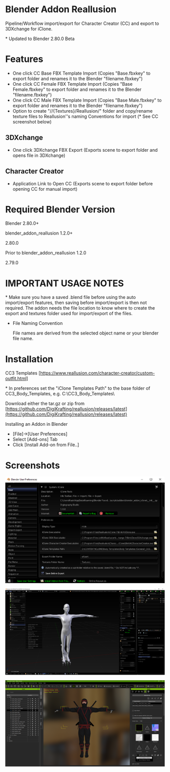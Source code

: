 # Blender Addon Reallusion

Pipeline/Workflow import/export for Character Creator (CC) and export to 3DXchange for iClone.

\* Updated to Blender 2.80.0 Beta

# Features

- One click CC Base FBX Template Import (Copies "Base.fbxkey" to export folder and renames it to the Blender "filename.fbxkey")
- One click CC Female FBX Template Import (Copies "Base Female.fbxkey" to export folder and renames it to the Blender "filename.fbxkey")
- One click CC Male FBX Template Import (Copies "Base Male.fbxkey" to export folder and renames it to the Blender "filename.fbxkey")
- Option to create "//{Textures}/Reallusion/" folder and copy/rename texture files to Reallusion''s naming Conventions for import (* See CC screenshot below)

## 3DXchange

- One click 3DXchange FBX Export (Exports scene to export folder and opens file in 3DXchange)

## Character Creator

- Application Link to Open CC (Exports scene to export folder before opening CC for manual import)

# Required Blender Version

Blender 2.80.0+

blender_addon_reallusion 1.2.0+

2.80.0

Prior to blender_addon_reallusion 1.2.0

2.79.0

# IMPORTANT USAGE NOTES 

\* Make sure you have a saved .blend file before using the auto import/export features, then saving before import/export is then not required. The addon needs the file location to know where to create the export and textures folder used for import/export of the files.

- File Naming Convention

    File names are derived from the selected object name or your blender file name.

# Installation

CC3 Templates [https://www.reallusion.com/character-creator/custom-outfit.html]

\* In preferences set the "iClone Templates Path" to the base folder of CC3_Body_Templates, e.g. C:\CC3_Body_Templates\

Download either the tar.gz or zip from [https://github.com/DigiKrafting/reallusion/releases/latest](https://github.com/DigiKrafting/reallusion/releases/latest)

Installing an Addon in Blender

- [File]->[User Preferences]
- Select [Add-ons] Tab
- Click [Install Add-on from File..]

# Screenshots

![alt](/screenshots/ic_prefs.png)

![alt](/screenshots/ic.png)

![alt](/screenshots/rl_textures.png)
